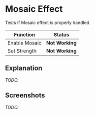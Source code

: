 Mosaic Effect
=============

Tests if Mosaic effect is properly handled.

| Function      | Status          |
|---------------|-----------------|
| Enable Mosaic | **Not Working** |
| Set Strength  | **Not Working** |

Explanation
-----------

_TODO._

Screenshots
-----------

_TODO._

